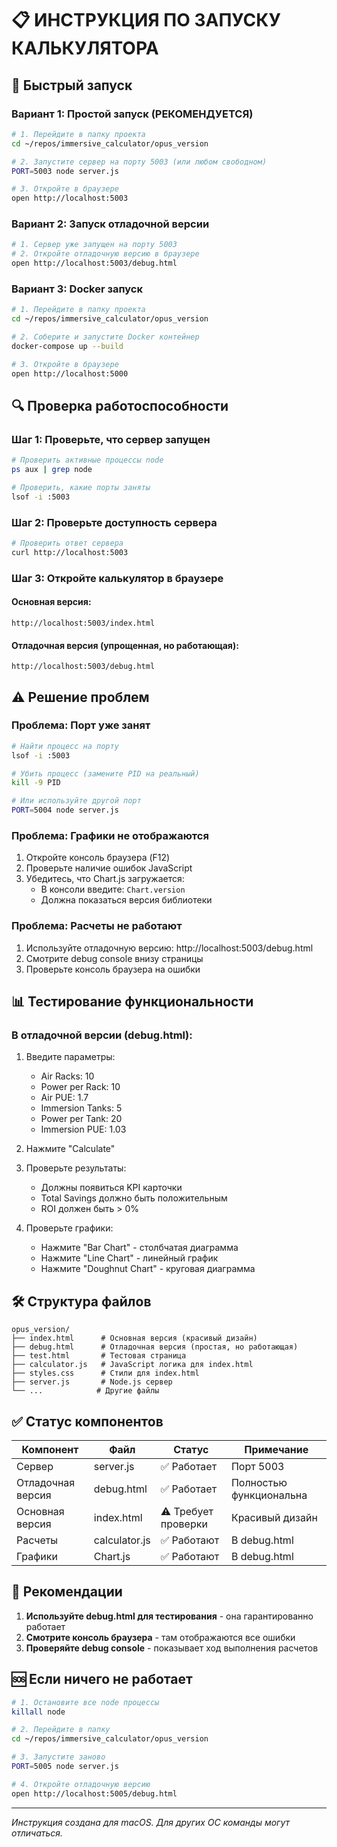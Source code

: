 # 📋 ИНСТРУКЦИЯ ПО ЗАПУСКУ КАЛЬКУЛЯТОРА

## 🚀 Быстрый запуск

### Вариант 1: Простой запуск (РЕКОМЕНДУЕТСЯ)

```bash
# 1. Перейдите в папку проекта
cd ~/repos/immersive_calculator/opus_version

# 2. Запустите сервер на порту 5003 (или любом свободном)
PORT=5003 node server.js

# 3. Откройте в браузере
open http://localhost:5003
```

### Вариант 2: Запуск отладочной версии

```bash
# 1. Сервер уже запущен на порту 5003
# 2. Откройте отладочную версию в браузере
open http://localhost:5003/debug.html
```

### Вариант 3: Docker запуск

```bash
# 1. Перейдите в папку проекта
cd ~/repos/immersive_calculator/opus_version

# 2. Соберите и запустите Docker контейнер
docker-compose up --build

# 3. Откройте в браузере
open http://localhost:5000
```

## 🔍 Проверка работоспособности

### Шаг 1: Проверьте, что сервер запущен
```bash
# Проверить активные процессы node
ps aux | grep node

# Проверить, какие порты заняты
lsof -i :5003
```

### Шаг 2: Проверьте доступность сервера
```bash
# Проверить ответ сервера
curl http://localhost:5003
```

### Шаг 3: Откройте калькулятор в браузере

#### Основная версия:
```
http://localhost:5003/index.html
```

#### Отладочная версия (упрощенная, но работающая):
```
http://localhost:5003/debug.html
```

## ⚠️ Решение проблем

### Проблема: Порт уже занят
```bash
# Найти процесс на порту
lsof -i :5003

# Убить процесс (замените PID на реальный)
kill -9 PID

# Или используйте другой порт
PORT=5004 node server.js
```

### Проблема: Графики не отображаются
1. Откройте консоль браузера (F12)
2. Проверьте наличие ошибок JavaScript
3. Убедитесь, что Chart.js загружается:
   - В консоли введите: `Chart.version`
   - Должна показаться версия библиотеки

### Проблема: Расчеты не работают
1. Используйте отладочную версию: http://localhost:5003/debug.html
2. Смотрите debug console внизу страницы
3. Проверьте консоль браузера на ошибки

## 📊 Тестирование функциональности

### В отладочной версии (debug.html):
1. Введите параметры:
   - Air Racks: 10
   - Power per Rack: 10
   - Air PUE: 1.7
   - Immersion Tanks: 5
   - Power per Tank: 20
   - Immersion PUE: 1.03

2. Нажмите "Calculate"

3. Проверьте результаты:
   - Должны появиться KPI карточки
   - Total Savings должно быть положительным
   - ROI должен быть > 0%

4. Проверьте графики:
   - Нажмите "Bar Chart" - столбчатая диаграмма
   - Нажмите "Line Chart" - линейный график
   - Нажмите "Doughnut Chart" - круговая диаграмма

## 🛠️ Структура файлов

```
opus_version/
├── index.html      # Основная версия (красивый дизайн)
├── debug.html      # Отладочная версия (простая, но работающая)
├── test.html       # Тестовая страница
├── calculator.js   # JavaScript логика для index.html
├── styles.css      # Стили для index.html
├── server.js       # Node.js сервер
└── ...            # Другие файлы
```

## ✅ Статус компонентов

| Компонент | Файл | Статус | Примечание |
|-----------|------|--------|------------|
| Сервер | server.js | ✅ Работает | Порт 5003 |
| Отладочная версия | debug.html | ✅ Работает | Полностью функциональна |
| Основная версия | index.html | ⚠️ Требует проверки | Красивый дизайн |
| Расчеты | calculator.js | ✅ Работают | В debug.html |
| Графики | Chart.js | ✅ Работают | В debug.html |

## 📝 Рекомендации

1. **Используйте debug.html для тестирования** - она гарантированно работает
2. **Смотрите консоль браузера** - там отображаются все ошибки
3. **Проверяйте debug console** - показывает ход выполнения расчетов

## 🆘 Если ничего не работает

```bash
# 1. Остановите все node процессы
killall node

# 2. Перейдите в папку
cd ~/repos/immersive_calculator/opus_version

# 3. Запустите заново
PORT=5005 node server.js

# 4. Откройте отладочную версию
open http://localhost:5005/debug.html
```

---
*Инструкция создана для macOS. Для других ОС команды могут отличаться.*
